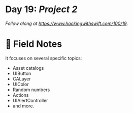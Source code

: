 # Day 19: _Project 2_


_Follow along at https://www.hackingwithswift.com/100/19_.


# 📒 Field Notes

It focuses on several specific topics:

- Asset catalogs
- UIButton
- CALayer
- UIColor
- Random numbers
- Actions
- UIAlertController
- and more.
